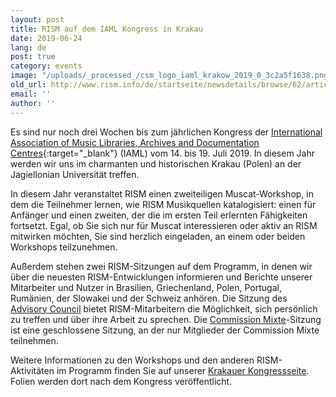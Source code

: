 ```yaml
---
layout: post
title: RISM auf dem IAML Kongress in Krakau
date: 2019-06-24
lang: de
post: true
category: events
image: "/uploads/_processed_/csm_logo_iaml_krakow_2019_0_3c2a5f1638.png"
old_url: http://www.rism.info/de/startseite/newsdetails/browse/62/article/64/rism-at-the-iaml-congress-in-krakow.html
email: ''
author: ''
---
```



Es sind nur noch drei Wochen bis zum jährlichen Kongress der [International Association of Music Libraries, Archives and Documentation Centres](https://www.iaml.info/congresses/2019-krakow){:target="_blank"} (IAML) vom 14. bis 19. Juli 2019. In diesem Jahr werden wir uns im charmanten und historischen Krakau (Polen) an der Jagiellonian Universität treffen.

In diesem Jahr veranstaltet RISM einen zweiteiligen Muscat-Workshop, in dem die Teilnehmer lernen, wie RISM Musikquellen katalogisiert: einen für Anfänger und einen zweiten, der die im ersten Teil erlernten Fähigkeiten fortsetzt. Egal, ob Sie sich nur für Muscat interessieren oder aktiv an RISM mitwirken möchten, Sie sind herzlich eingeladen, an einem oder beiden Workshops teilzunehmen.

Außerdem stehen zwei RISM-Sitzungen auf dem Programm, in denen wir über die neuesten RISM-Entwicklungen informieren und Berichte unserer Mitarbeiter und Nutzer in Brasilien, Griechenland, Polen, Portugal, Rumänien, der Slowakei und der Schweiz anhören. Die Sitzung des [Advisory Council](/de/unternehmen/internationale-partner.html) bietet RISM-Mitarbeitern die Möglichkeit, sich persönlich zu treffen und über ihre Arbeit zu sprechen. Die [Commission Mixte](/de/unternehmen/verein-internationales-quellenlexikon-der-musik.html)-Sitzung ist eine geschlossene Sitzung, an der nur Mitglieder der Commission Mixte teilnehmen.

Weitere Informationen zu den Workshops und den anderen RISM-Aktivitäten im Programm finden Sie auf unserer [Krakauer Kongressseite](/de/publikationen/iaml-konferenzen/2019.html). Folien werden dort nach dem Kongress veröffentlicht.



<script type="text/javascript">var switchTo5x=true;</script><script type="text/javascript" src="http://w.sharethis.com/button/buttons.js"></script><script type="text/javascript">stLight.options({publisher: "9b601438-1ce1-49d8-bfd7-9cff5df54c17", doNotHash: false, doNotCopy: false, hashAddressBar: false});</script>